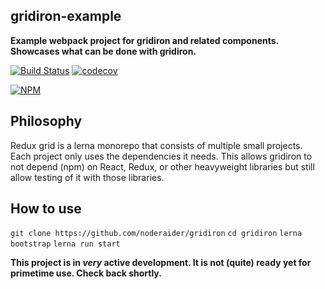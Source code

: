 ## gridiron-example

**Example webpack project for gridiron and related components. Showcases what can be done with gridiron.**

[![Build Status](https://travis-ci.org/noderaider/gridiron-test.svg?branch=master)](https://travis-ci.org/noderaider/gridiron-test)
[![codecov](https://codecov.io/gh/noderaider/gridiron-test/branch/master/graph/badge.svg)](https://codecov.io/gh/noderaider/gridiron-test)

[![NPM](https://nodei.co/npm/gridiron.png?stars=true&downloads=true)](https://nodei.co/npm/gridiron/)

## Philosophy

Redux grid is a lerna monorepo that consists of multiple small projects. Each project only uses the dependencies it needs. This allows gridiron to not depend (npm) on React, Redux, or other heavyweight libraries but still allow testing of it with those libraries.


## How to use

`git clone https://github.com/noderaider/gridiron`
`cd gridiron`
`lerna bootstrap`
`lerna run start`


**This project is in *very* active development. It is not (quite) ready yet for primetime use. Check back shortly.**
